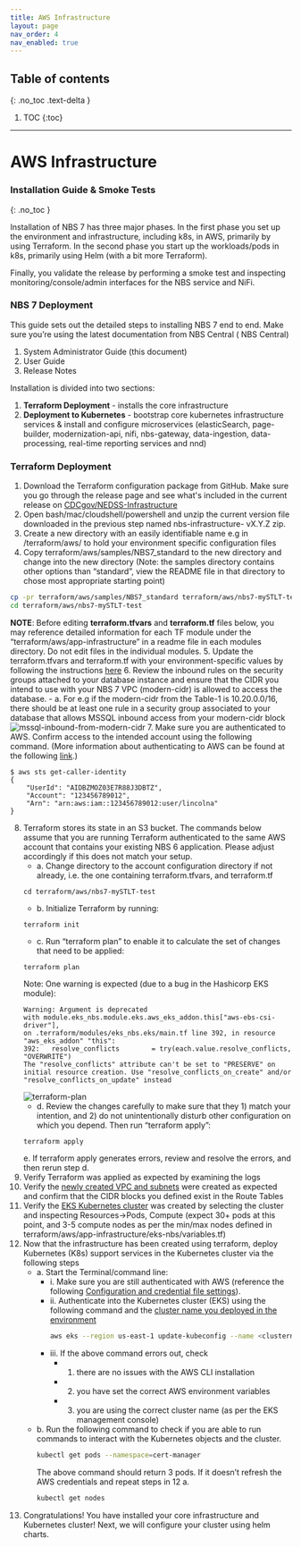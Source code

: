 ```yaml
---
title: AWS Infrastructure
layout: page
nav_order: 4
nav_enabled: true
---
```


## Table of contents
{: .no_toc .text-delta }

1. TOC
{:toc}

---

# AWS Infrastructure 
### Installation Guide & Smoke Tests
{: .no_toc }

Installation of NBS 7 has three major phases. In the first phase you set up the environment and infrastructure, including k8s, in AWS, 
primarily by using Terraform. In the second phase you start up the workloads/pods in k8s, primarily using Helm (with a bit more Terraform).

Finally, you validate the release by performing a smoke test and inspecting monitoring/console/admin interfaces for the NBS service and
NiFi.


### NBS 7 Deployment
This guide sets out the detailed steps to installing NBS 7 end to end.
Make sure you’re using the latest documentation from NBS Central ( NBS Central)
1. System Administrator Guide (this document)
2. User Guide
3. Release Notes

Installation is divided into two sections:

1. **Terraform Deployment** - installs the core infrastructure
2. **Deployment to Kubernetes** - bootstrap core kubernetes infrastructure services & install and configure microservices (elasticSearch,
page-builder, modernization-api, nifi, nbs-gateway, data-ingestion, data-processing, real-time reporting services and nnd)

### Terraform Deployment 
1. Download the Terraform configuration package from GitHub. Make sure you go through the release page and see what's included in
the current release on [CDCgov/NEDSS-Infrastructure](https://github.com/CDCgov/NEDSS-Infrastructure/releases)
2. Open bash/mac/cloudshell/powershell and unzip the current version file downloaded in the previous step named nbs-infrastructure-
vX.Y.Z zip.
3. Create a new directory with an easily identifiable name e.g <nbs7-mySTLT-test> in /terraform/aws/ to hold your environment specific
configuration files
4. Copy terraform/aws/samples/NBS7_standard to the new directory and change into the new directory (Note: the samples directory
contains other options than “standard”, view the README file in that directory to chose most appropriate starting point)
```bash
cp -pr terraform/aws/samples/NBS7_standard terraform/aws/nbs7-mySTLT-test
cd terraform/aws/nbs7-mySTLT-test
```
**NOTE**: Before editing **terraform.tfvars** and **terraform.tf** files below, you may reference detailed information for each TF module under the
“terraform/aws/app-infrastructure” in a readme file in each modules directory. Do not edit files in the individual modules.
5. Update the terraform.tfvars and terraform.tf with your environment-specific values by following the instructions [here](https://github.com/CDCgov/NEDSS-Infrastructure/blob/main/terraform/aws/samples/NBS7_standard/README.md)
6. Review the inbound rules on the security groups attached to your database instance and ensure that the CIDR you intend to use with your NBS 7 VPC (modern-cidr) is allowed to access the database.
    - a. For e.g if the modern-cidr from the Table-1 is 10.20.0.0/16, there should be at least one rule in a security group associated to your database that allows MSSQL inbound access from your modern-cidr block
    ![mssql-inbound-from-modern-cidr](/just-the-doc/docs/3_base_application/myssql-inbound-from-modern-cidr.png)
7. Make sure you are authenticated to AWS. Confirm access to the intended account using the following command. (More information about authenticating to AWS can be found at the following [link](https://docs.aws.amazon.com/cli/latest/userguide/cli-configure-files.html).)
```
$ aws sts get-caller-identity
{
    "UserId": "AIDBZMOZ03E7R88J3DBTZ",
    "Account": "123456789012",
    "Arn": "arn:aws:iam::123456789012:user/lincolna"
}
```
8. Terraform stores its state in an S3 bucket. The commands below assume that you are running Terraform authenticated to the same AWS account that contains your existing NBS 6 application. Please adjust accordingly if this does not match your setup.
   - a. Change directory to the account configuration directory if not already, i.e. the one containing terraform.tfvars, and terraform.tf
    ```
    cd terraform/aws/nbs7-mySTLT-test
    ```
   - b. Initialize Terraform by running:
    ```
    terraform init
    ```
   - c. Run “terraform plan” to enable it to calculate the set of changes that need to be applied:
    ```
    terraform plan
    ```
    Note: One warning is expected (due to a bug in the Hashicorp EKS module):
    ```
    Warning: Argument is deprecated
    with module.eks_nbs.module.eks.aws_eks_addon.this["aws-ebs-csi-driver"],
    on .terraform/modules/eks_nbs.eks/main.tf line 392, in resource "aws_eks_addon" "this":
    392:   resolve_conflicts        = try(each.value.resolve_conflicts, "OVERWRITE")
    The "resolve_conflicts" attribute can't be set to "PRESERVE" on initial resource creation. Use "resolve_conflicts_on_create" and/or "resolve_conflicts_on_update" instead
    ```
    ![terraform-plan](/just-the-doc/docs/3_base_application/terraform-plan.png)
   - d. Review the changes carefully to make sure that they 1) match your intention, and 2) do not unintentionally disturb other configuration on which you depend. Then run “terraform apply”:
    ```
    terraform apply
    ```
    e. If terraform apply generates errors, review and resolve the errors, and then rerun step d.
9. Verify Terraform was applied as expected by examining the logs
10. Verify the [newly created VPC and subnets](https://us-east-1.console.aws.amazon.com/vpc/home?region=us-east-1#Home:) were created as expected and confirm that the CIDR blocks you defined exist in the Route Tables
11. Verify the [EKS Kubernetes cluster](https://us-east-1.console.aws.amazon.com/eks/home?region=us-east-1#/clusters) was created by selecting the cluster and inspecting Resources->Pods, Compute (expect 30+ pods at this point, and 3-5 compute nodes as per the min/max nodes defined in terraform/aws/app-infrastructure/eks-nbs/variables.tf)
12. Now that the infrastructure has been created using terraform, deploy Kubernetes (K8s) support services in the Kubernetes cluster via the following steps
    - a. Start the Terminal/command line:
        - i. Make sure you are still authenticated with AWS (reference the following [Configuration and credential file settings](https://docs.aws.amazon.com/cli/latest/userguide/cli-configure-files.html)).
        - ii. Authenticate into the Kubernetes cluster (EKS) using the following command and the [cluster name you deployed in the environment](https://docs.aws.amazon.com/eks/latest/userguide/create-kubeconfig.html)
           ```bash
           aws eks --region us-east-1 update-kubeconfig --name <clustername> # e.g. cdc-nbs-sandbox
           ```
        - iii. If the above command errors out, check
           - 1. there are no issues with the AWS CLI installation
           - 2. you have set the correct AWS environment variables
           - 3. you are using the correct cluster name (as per the EKS management console)
    - b. Run the following command to check if you are able to run commands to interact with the Kubernetes objects and the cluster.
      ```bash
      kubectl get pods --namespace=cert-manager
      ```
      The above command should return 3 pods.  If it doesn’t refresh the AWS credentials and repeat steps in 12 a.
      ```bash
      kubectl get nodes
      ```
13. Congratulations! You have installed your core infrastructure and Kubernetes cluster! Next, we will configure your cluster using helm charts.
